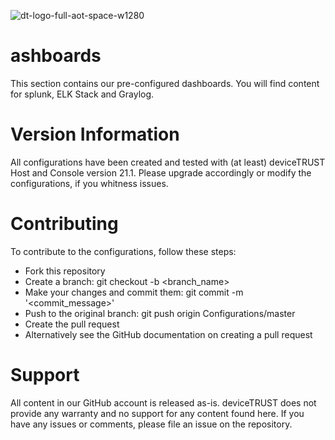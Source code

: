 ![dt-logo-full-aot-space-w1280](https://user-images.githubusercontent.com/83282694/116271495-5219b100-a780-11eb-9e1a-f929d2e3cbdc.png)
# ashboards
This section contains our pre-configured dashboards. You will find content for splunk, ELK Stack and Graylog. 

# Version Information
All configurations have been created and tested with (at least) deviceTRUST Host and Console version 21.1. Please upgrade accordingly or modify the configurations, if you whitness issues.

# Contributing
To contribute to the configurations, follow these steps:

- Fork this repository
- Create a branch: git checkout -b <branch_name>
- Make your changes and commit them: git commit -m '<commit_message>'
- Push to the original branch: git push origin Configurations/master
- Create the pull request
- Alternatively see the GitHub documentation on creating a pull request

# Support
All content in our GitHub account is released as-is. deviceTRUST does not provide any warranty and no support for any content found here. If you have any issues or comments, please file an issue on the repository.
